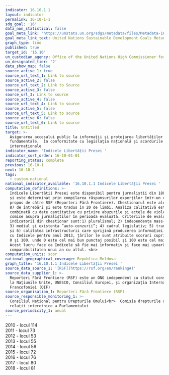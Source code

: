 ```yaml
---
indicator: 16.10.1.1
layout: indicator
permalink: 16-10-1-1
sdg_goal: '16'
data_non_statistical: false
goal_meta_link: 'https://unstats.un.org/sdgs/metadata/files/Metadata-16-10-01.pdf'
goal_meta_link_text: United Nations Sustainable Development Goals Metadata (pdf 1361kB)
graph_type: line
published: true
target_id: '16.10'
un_custodian_agency: Office of the United Nations High Commissioner for Human Rights (OHCHR)
un_designated_tier: '2'
data_show_map: false
source_active_1: true
source_url_text_1: Link to source
source_active_2: false
source_url_text_2: Link to Source
source_active_3: false
source_url_3: Link to source
source_active_4: false
source_url_text_4: Link to source
source_active_5: false
source_url_text_5: Link to source
source_active_6: false
source_url_text_6: Link to source
title: Untitled
target: >-
  Asigurarea accesului public la informații și protejarea libertăților
  fundamentale,  în conformitate cu legislația națională și acordurile
  internaționale
indicator_name: 'Indicele Libertății Presei '
indicator_sort_order: 16-10-01-01
reporting_status: complete
previous: 16-10-1
next: 16-10-2
tags:
  - custom.national
national_indicator_available: '16.10.1.1 Indicele Libertății Presei '
computation_definitions: >-
  Indicele Libertății Presei este disponibil pentru jurnaliștii din 180 de țări
  și este determinat prin compilarea răspunsurilor experților într-un chestionar
  propus de către RSF (Reporteri Fără Frontiere). Chestionarul este alcătuit din
  87 de întrebări și este tradus în 20 de limbi. Analiza calitativă este
  combinată cu date cantitative cu privire abuzurile și actele de violență
  comise asupra jurnaliștilor în perioada evaluată. Criteriile de evaluare și
  indicatorii din chestionar sunt:1) pluralismul; 2) independența mass-mediei;
  3) mediul și existența ”auto-cenzurii”; 4) cadrul legislativ; 5) transparența,
  și 6) calitatea infrastructurii care sprijină producerea informației. Începând
  cu Indicele pentru anul 2013, țărilor le sunt atribuite scoruri cuprinse între
  0 și 100, unde 0 este cel mai bun punctaj posibil și 100 este cel mai slab.
  Acest lucru face ca Indicele să fie mai informativ și face mai ușoară
  comparabilitatea unui an cu altul. <br>
computation_units: scor
national_geographical_coverage: Republica Moldova
graph_title: '16.10.1.1 Indicele Libertății Presei '
source_data_source_1: '[RSF](https://rsf.org/en/ranking#)'
source_data_supplier_1: >-
  Reporteri Fără Frontiere (RSF) este un ONG independent cu statut consultativ
  la Națiunile Unite, UNESCO, Consiliul Europei, și organizația Internațională a
  Francofoniei (OIF)
source_organisation_1: Reporteri Fără Frontiere (RSF)
source_responsible_monitoring_1: >-
  Consiliul Național pentru Drepturile Omului<br>  Comisia drepturile omului și
  relații interetnice a Parlamentului
source_periodicity_1: anual
---
```

2010 - locul 114<br>
2011 - locul 73<br>
2012 - locul 53<br>
2013 - locul 55<br>
2014 - locul 56<br>
2015 - locul 72<br>
2016 - locul 76<br>
2017 - locul 80<br>
2018 - locul 81
